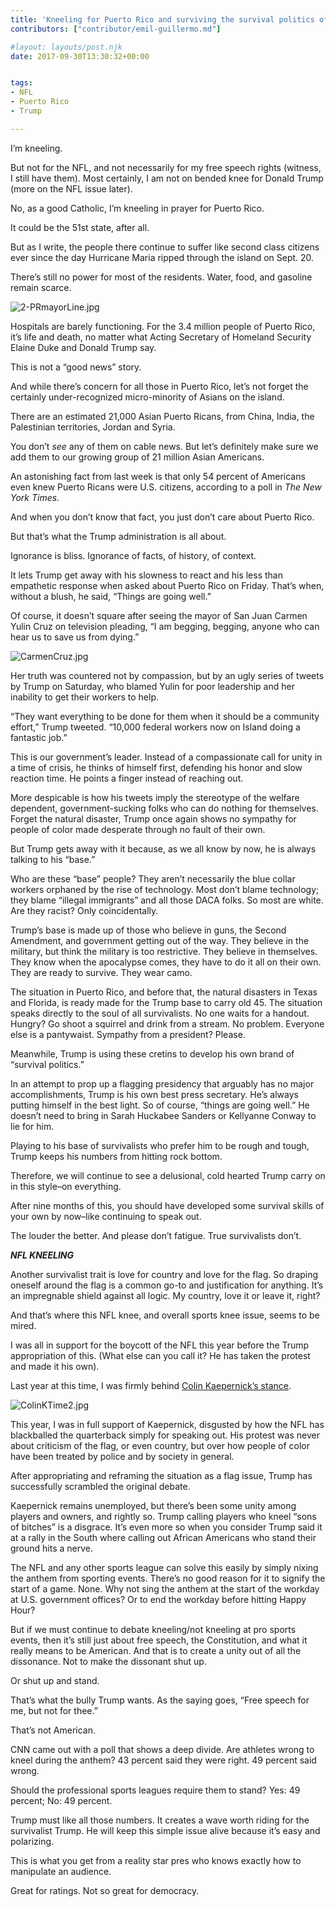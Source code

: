 ```yaml
---
title: 'Kneeling for Puerto Rico and surviving the survival politics of Donald Trump'
contributors: ["contributor/emil-guillermo.md"]

#layout: layouts/post.njk
date: 2017-09-30T13:30:32+00:00


tags:
- NFL
- Puerto Rico
- Trump

---
```


I’m kneeling.

But not for the NFL, and not necessarily for my free speech rights (witness, I
still have them). Most certainly, I am not on bended knee for Donald Trump (more
on the NFL issue later).

No, as a good Catholic, I’m kneeling in prayer for Puerto Rico.

It could be the 51st state, after all.

But as I write, the people there continue to suffer like second class citizens
ever since the day Hurricane Maria ripped through the island on Sept. 20.

There’s still no power for most of the residents. Water, food, and gasoline
remain scarce.

![2-PRmayorLine.jpg](/uploads/2-PRmayorLine.jpg)

Hospitals are barely functioning. For the 3.4 million people of Puerto Rico,
it’s life and death, no matter what Acting Secretary of Homeland Security Elaine
Duke and Donald Trump say.

This is not a “good news” story.

And while there’s concern for all those in Puerto Rico, let’s not forget the
certainly under-recognized micro-minority of Asians on the island.

There are an estimated 21,000 Asian Puerto Ricans, from China, India, the
Palestinian territories, Jordan and Syria.

You don’t _see_ any of them on cable news. But let’s definitely make sure we add
them to our growing group of 21 million Asian Americans.

An astonishing fact from last week is that only 54 percent of Americans even
knew Puerto Ricans were U.S. citizens, according to a poll in _The New York
Times_.

And when you don’t know that fact, you just don’t care about Puerto Rico.

But that’s what the Trump administration is all about.

Ignorance is bliss. Ignorance of facts, of history, of context.

It lets Trump get away with his slowness to react and his less than empathetic
response when asked about Puerto Rico on Friday. That’s when, without a blush,
he said, “Things are going well.”

Of course, it doesn’t square after seeing the mayor of San Juan Carmen Yulin
Cruz on television pleading, “I am begging, begging, anyone who can hear us to
save us from dying.”

![CarmenCruz.jpg](/uploads/CarmenCruz.jpg)

Her truth was countered not by compassion, but by an ugly series of tweets by
Trump on Saturday, who blamed Yulin for poor leadership and her inability to get
their workers to help.

“They want everything to be done for them when it should be a community effort,”
Trump tweeted. “10,000 federal workers now on Island doing a fantastic job.”

This is our government’s leader. Instead of a compassionate call for unity in a
time of crisis, he thinks of himself first, defending his honor and slow
reaction time. He points a finger instead of reaching out.

More despicable is how his tweets imply the stereotype of the welfare dependent,
government-sucking folks who can do nothing for themselves. Forget the natural
disaster, Trump once again shows no sympathy for people of color made desperate
through no fault of their own.

But Trump gets away with it because, as we all know by now, he is always talking
to his “base.”

Who are these “base” people? They aren’t necessarily the blue collar workers
orphaned by the rise of technology. Most don’t blame technology; they blame
“illegal immigrants” and all those DACA folks. So most are white. Are they
racist? Only coincidentally.

Trump’s base is made up of those who believe in guns, the Second Amendment, and
government getting out of the way. They believe in the military, but think the
military is too restrictive. They believe in themselves. They know when the
apocalypse comes, they have to do it all on their own. They are ready to
survive. They wear camo.

The situation in Puerto Rico, and before that, the natural disasters in Texas
and Florida, is ready made for the Trump base to carry old 45. The situation
speaks directly to the soul of all survivalists. No one waits for a handout.
Hungry? Go shoot a squirrel and drink from a stream. No problem. Everyone else
is a pantywaist. Sympathy from a president? Please.

Meanwhile, Trump is using these cretins to develop his own brand of “survival
politics.”

In an attempt to prop up a flagging presidency that arguably has no major
accomplishments, Trump is his own best press secretary. He’s always putting
himself in the best light. So of course, “things are going well.” He doesn’t
need to bring in Sarah Huckabee Sanders or Kellyanne Conway to lie for him.

Playing to his base of survivalists who prefer him to be rough and tough, Trump
keeps his numbers from hitting rock bottom.

Therefore, we will continue to see a delusional, cold hearted Trump carry on in
this style–on everything.

After nine months of this, you should have developed some survival skills of
your own by now–like continuing to speak out.

The louder the better. And please don’t fatigue. True survivalists don’t.

**_NFL KNEELING_**

Another survivalist trait is love for country and love for the flag. So draping
oneself around the flag is a common go-to and justification for anything. It’s
an impregnable shield against all logic.  My country, love it or leave it,
right?

And that’s where this NFL knee, and overall sports knee issue, seems to be
mired.

I was all in support for the boycott of the NFL this year before the Trump
appropriation of this. (What else can you call it? He has taken the protest and
made it his own).

Last year at this time, I was firmly behind [Colin Kaepernick’s stance](/blog/emil-guillermo-hillary-clinton-donald-trump-presidential-debate-colin-kaepernick/).

![ColinKTime2.jpg](/uploads/ColinKTime2.jpg)

This year, I was in full support of Kaepernick, disgusted by how the NFL has
blackballed the quarterback simply for speaking out. His protest was never about
criticism of the flag, or even country, but over how people of color have been
treated by police and by society in general.

After appropriating and reframing the situation as a flag issue, Trump has
successfully scrambled the original debate.

Kaepernick remains unemployed, but there’s been some unity among players and
owners, and rightly so. Trump calling players who kneel “sons of bitches” is a
disgrace. It’s even more so when you consider Trump said it at a rally in the
South where calling out African Americans who stand their ground hits a nerve.

The NFL and any other sports league can solve this easily by simply nixing the
anthem from sporting events. There’s no good reason for it to signify the start
of a game. None. Why not sing the anthem at the start of the workday at U.S.
government offices? Or to end the workday before hitting Happy Hour?

But if we must continue to debate kneeling/not kneeling at pro sports events,
then it’s still just about free speech, the Constitution, and what it really
means to be American. And that is to create a unity out of all the dissonance.
Not to make the dissonant shut up.

Or shut up and stand.

That’s what the bully Trump wants. As the saying goes, “Free speech for me, but
not for thee.”

That’s not American.

CNN came out with a poll that shows a deep divide. Are athletes wrong to kneel
during the anthem? 43 percent said they were right.  49 percent said wrong.

Should the professional sports leagues require them to stand? Yes: 49 percent;
No: 49 percent.

Trump must like all those numbers. It creates a wave worth riding for the
survivalist Trump. He will keep this simple issue alive because it’s easy and
polarizing.

This is what you get from a reality star pres who knows exactly how to
manipulate an audience.

Great for ratings. Not so great for democracy.

